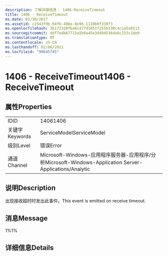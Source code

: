 ```yaml
---
description: 了解详细信息： 1406-ReceiveTimeout
title: 1406 - ReceiveTimeout
ms.date: 03/30/2017
ms.assetid: c2543f9b-94fb-406e-8e96-1110b0f338f3
ms.openlocfilehash: 36172320fba6c477d1851f255b330c4c1a5a0113
ms.sourcegitcommit: ddf7edb67715a5b9a45e3dd44536dabc153c1de0
ms.translationtype: MT
ms.contentlocale: zh-CN
ms.lasthandoff: 02/06/2021
ms.locfileid: "99645745"
---
```

# <a name="1406---receivetimeout"></a><span data-ttu-id="805f2-103">1406 - ReceiveTimeout</span><span class="sxs-lookup"><span data-stu-id="805f2-103">1406 - ReceiveTimeout</span></span>

## <a name="properties"></a><span data-ttu-id="805f2-104">属性</span><span class="sxs-lookup"><span data-stu-id="805f2-104">Properties</span></span>  
  
|||  
|-|-|  
|<span data-ttu-id="805f2-105">ID</span><span class="sxs-lookup"><span data-stu-id="805f2-105">ID</span></span>|<span data-ttu-id="805f2-106">1406</span><span class="sxs-lookup"><span data-stu-id="805f2-106">1406</span></span>|  
|<span data-ttu-id="805f2-107">关键字</span><span class="sxs-lookup"><span data-stu-id="805f2-107">Keywords</span></span>|<span data-ttu-id="805f2-108">ServiceModel</span><span class="sxs-lookup"><span data-stu-id="805f2-108">ServiceModel</span></span>|  
|<span data-ttu-id="805f2-109">级别</span><span class="sxs-lookup"><span data-stu-id="805f2-109">Level</span></span>|<span data-ttu-id="805f2-110">错误</span><span class="sxs-lookup"><span data-stu-id="805f2-110">Error</span></span>|  
|<span data-ttu-id="805f2-111">通道</span><span class="sxs-lookup"><span data-stu-id="805f2-111">Channel</span></span>|<span data-ttu-id="805f2-112">Microsoft-Windows-应用程序服务器-应用程序/分析</span><span class="sxs-lookup"><span data-stu-id="805f2-112">Microsoft-Windows-Application Server-Applications/Analytic</span></span>|  
  
## <a name="description"></a><span data-ttu-id="805f2-113">说明</span><span class="sxs-lookup"><span data-stu-id="805f2-113">Description</span></span>  

 <span data-ttu-id="805f2-114">出现接收超时时发出此事件。</span><span class="sxs-lookup"><span data-stu-id="805f2-114">This event is emitted on receive timeout.</span></span>  
  
## <a name="message"></a><span data-ttu-id="805f2-115">消息</span><span class="sxs-lookup"><span data-stu-id="805f2-115">Message</span></span>  

 <span data-ttu-id="805f2-116">1%</span><span class="sxs-lookup"><span data-stu-id="805f2-116">1%</span></span>  
  
## <a name="details"></a><span data-ttu-id="805f2-117">详细信息</span><span class="sxs-lookup"><span data-stu-id="805f2-117">Details</span></span>
